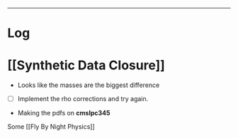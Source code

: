 

---

# Log

# [[Synthetic Data Closure]]
- Looks like the masses are the biggest difference 
- [ ] Implement the rho corrections and try again.
- Making the pdfs on **cmslpc345**

Some [[Fly By Night Physics]]
